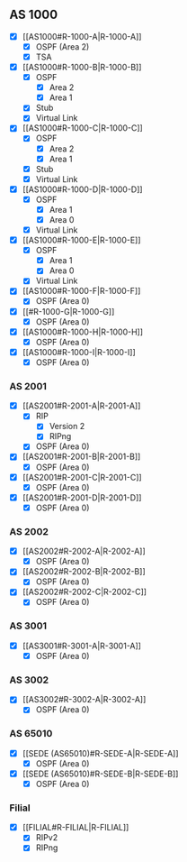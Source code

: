 ## AS 1000

- [x] [[AS1000#R-1000-A|R-1000-A]]
	- [x] OSPF (Area 2)
	- [x] TSA
- [x] [[AS1000#R-1000-B|R-1000-B]]
	- [x] OSPF
		- [x] Area 2
		- [x] Area 1
	- [x] Stub
	- [x] Virtual Link
- [x] [[AS1000#R-1000-C|R-1000-C]]
	- [x] OSPF
		- [x] Area 2
		- [x] Area 1
	- [x] Stub
	- [x] Virtual Link
- [x] [[AS1000#R-1000-D|R-1000-D]]
	- [x] OSPF
		- [x] Area 1
		- [x] Area 0
	- [x] Virtual Link
- [x] [[AS1000#R-1000-E|R-1000-E]]
	- [x] OSPF
		- [x] Area 1
		- [x] Area 0
	- [x] Virtual Link
- [x] [[AS1000#R-1000-F|R-1000-F]]
	- [x] OSPF (Area 0)
- [x] [[#R-1000-G|R-1000-G]]
	- [x] OSPF (Area 0)
- [x] [[AS1000#R-1000-H|R-1000-H]]
	- [x] OSPF (Area 0)
- [x] [[AS1000#R-1000-I|R-1000-I]]
	- [x] OSPF (Area 0)

### AS 2001

- [x] [[AS2001#R-2001-A|R-2001-A]]
	- [x] RIP
		- [x] Version 2
		- [x] RIPng
	- [x] OSPF (Area 0)
- [x] [[AS2001#R-2001-B|R-2001-B]]
	- [x] OSPF (Area 0)
- [x] [[AS2001#R-2001-C|R-2001-C]]
	- [x] OSPF (Area 0)
- [x] [[AS2001#R-2001-D|R-2001-D]]
	- [x] OSPF (Area 0)

### AS 2002

- [x] [[AS2002#R-2002-A|R-2002-A]]
	- [x] OSPF (Area 0)
- [x] [[AS2002#R-2002-B|R-2002-B]]
	- [x] OSPF (Area 0)
- [x] [[AS2002#R-2002-C|R-2002-C]]
	- [x] OSPF (Area 0)

### AS 3001

- [x] [[AS3001#R-3001-A|R-3001-A]]
	- [x] OSPF (Area 0)

### AS 3002

- [x] [[AS3002#R-3002-A|R-3002-A]]
	- [x] OSPF (Area 0)

### AS 65010

- [x] [[SEDE (AS65010)#R-SEDE-A|R-SEDE-A]]
	- [x] OSPF (Area 0)
- [x] [[SEDE (AS65010)#R-SEDE-B|R-SEDE-B]]
	- [x] OSPF (Area 0)

### Filial

- [x] [[FILIAL#R-FILIAL|R-FILIAL]]
	- [x] RIPv2
	- [x] RIPng